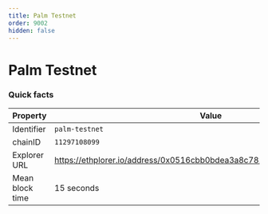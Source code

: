 ```yaml
---
title: Palm Testnet
order: 9002
hidden: false
---
```


# Palm Testnet

### Quick facts

<TableWrap>

| Property        | Value                                                                   |
| --------------- | ----------------------------------------------------------------------- |
| Identifier      | `palm-testnet`                                                          |
| chainID         | `11297108099`                                                           |
| Explorer URL    | https://ethplorer.io/address/0x0516cbb0bdea3a8c782d3ec6388283e2860fdc8b |
| Mean block time | 15 seconds                                                              |

</TableWrap>
